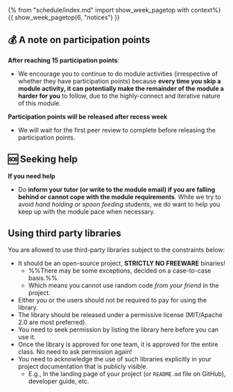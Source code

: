 {% from "schedule/index.md" import show_week_pagetop with context%}
{{ show_week_pagetop(6, "notices") }}

## 💰 A note on participation points

**After reaching 15 participation points**:

* We encourage you to continue to do module activities (irrespective of whether they have participation points) because **every time you skip a module activity, it can potentially make the remainder of the module a harder for you** to follow, due to the highly-connect and iterative nature of this module.

**Participation points will be released after recess week**

* We will wait for the first peer review to complete before releasing the participation points.

## 🆘 Seeking help

**If you need help**

* Do **inform your tutor (or write to the module email) if you are falling behind or cannot cope with the module requirements**. While we try to avoid _hand holding_ or _spoon feeding_ students, we do want to help you keep up with the module pace when necessary.

## Using third party libraries

You are allowed to use third-party libraries subject to the constraints below:

- It should be an open-source project, **STRICTLY NO FREEWARE** binaries!
  - %%There may be some exceptions, decided on a case-to-case basis.%%
  - Which means you cannot use random code _from your friend_ in the project.
- Either you or the users should not be required to pay for using the library.
- The library should be released under a permissive license (MIT/Apache 2.0 are most preferred).
- You need to seek permission by listing the library here before you can use it.
- Once the library is approved for one team, it is approved for the entire class.  No need to ask permission again!
- You need to acknowledge the use of such libraries explicitly in your project documentation that is publicly visible.
  - E.g., In the landing page of your project (or `README.md` file on GitHub), developer guide, etc. 

<!--

## Graded coding exercise

- This week you need to make an enhancement to Addressbook-Level3; this can earn you 3 participation points.

- Though the deadline is Week 7 before the tutorial, you are strongly encouraged to finish this soon, so that you have enough time to work on the project.

- Refer to the project tab for more details.

## 💹 Project progress

* To get you up to speed to work with AB-4, **we recommend you to play around with the AB-3 code base** (i.e., fork, clone, setup, and enhance)  before moving to AB-4.  You can practice with AB-3 while at the the same time updating docs of AB-4 as required by the next project milestone.

* At this point of the project there are several non-trivial tools you need to learn e.g., JavaFX, Gradle, Travis, Java 8 features, Git, etc. We recommend that you **divide up the learning tasks among team members and plan to learn them gradually** over the next few weeks.

* Be reminded that **your performance in meeting individual/team project milestones** (as detected by our scripts and observed by tutors) **will be counted towards your [project grade under the _project management_ component]({{ module_website }}/admin/project-assessment.html)**. Please do follow exact setup instructions because deviations will affect our script's ability to detect your work.

#### Using AB-3?

* If you choose to use AB-3 for your project, be informed that there will be no disadvantage in terms of marks (i.e., you will not be penalized for starting from AB-3). 

* However some points to take note:
  * Some of the project infrastructure that is readily available in AB-4 will not be available in AB-3. You need to set it up yourself.
  * Adding features/commands available in AB-4 but not in AB-3 **alone** to your project does not earn credits.


 
-->